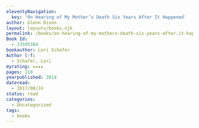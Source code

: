 ```yaml
---
eleventyNavigation:
  key: 'On Hearing of My Mother’s Death Six Years After It Happened'
author: Glenn Dixon
layout: layouts/books.njk
permalink: /books/on-hearing-of-my-mothers-death-six-years-after-it-happened/
Book Id:
  - 23595384
bookauthor: Lori Schafer
Author l-f:
  - Schafer, Lori
myrating: ★★★★
pages: 110
yearpublished: 2014
dateread:
  - 2017/08/24
status: read
categories:
  - Uncategorized
tags:
  - books
---
```

